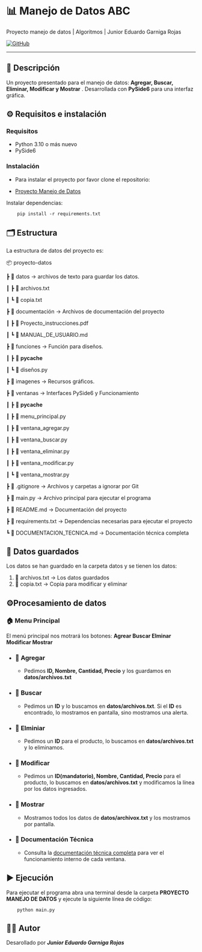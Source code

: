 # 📊 Manejo de Datos ABC
Proyecto manejo de datos | Algoritmos | Junior Eduardo Garniga Rojas

[![GitHub](https://img.shields.io/badge/GitHub-Repository-blue?logo=github)](https://github.com/jgarnigar/Manejo_de_datos)


---

## 🧩 Descripción
Un proyecto presentado para el manejo de datos: **Agregar, Buscar, Eliminar, Modificar y Mostrar** . Desarrollada con **PySide6** para una interfaz gráfica.

## ⚙️ Requisitos e instalación

### Requisitos

- Python 3.10 o más nuevo
- PySide6

### Instalación

- Para instalar el proyecto por favor clone el repositorio:

- [Proyecto Manejo de Datos](https://github.com/jgarnigar/Manejo_de_datos)

Instalar dependencias:

        pip install -r requirements.txt



## 🗂️ Estructura

La estructura de datos del proyecto es:

📦 proyecto-datos

┣ 📂 datos → archivos de texto para guardar los datos.

┃ ┣ 📄 archivos.txt

┃ ┗ 📄 copia.txt


┣ 📂 documentación → Archivos de documentación del proyecto

┃ ┣ 📄 Proyecto_instrucciones.pdf

┃ ┗ 📄 MANUAL_DE_USUARIO.md

┣ 📂 funciones → Función para diseños.

┃ ┣ 📂 __pycache__

┃ ┗ 📄 diseños.py

┣ 📂 imagenes → Recursos gráficos.

┣ 📂 ventanas → Interfaces PySide6 y Funcionamiento

┃ ┣ 📂 __pycache__

┃ ┣ 📄 menu_principal.py

┃ ┣ 📄 ventana_agregar.py

┃ ┣ 📄 ventana_buscar.py

┃ ┣ 📄 ventana_eliminar.py

┃ ┣ 📄 ventana_modificar.py

┃ ┗ 📄 ventana_mostrar.py

┣ 📄 .gitignore → Archivos y carpetas a ignorar por Git

┣ 📄 main.py → Archivo principal para ejecutar el programa

┣ 📄 README.md → Documentación del proyecto

┣ 📄 requirements.txt → Dependencias necesarias para ejecutar el 
proyecto

┗ 📄 DOCUMENTACION_TECNICA.md → Documentación técnica completa



## 💾 Datos guardados

Los datos se han guardado en la carpeta datos y se tienen los datos:
1. 📄 archivos.txt       → Los datos guardados
2. 📄 copia.txt          → Copia para modificar y eliminar


## ⚙️Procesamiento de datos

### 🏠 Menu Principal

El menú principal nos motrará los botones: **Agrear Buscar Elminar Modificar Mostrar**

- ### 🔹 Agregar

    - Pedimos **ID, Nombre, Cantidad, Precio** y los guardamos en **datos/archivos.txt**

- ### 🔹 Buscar

    - Pedimos un **ID** y lo buscamos en **datos/archivos.txt**. Si el **ID** es encontrado, lo mostramos en pantalla, sino mostramos una alerta.

- ### 🔹 Elminiar

    - Pedimos un **ID** para el producto, lo buscamos en **datos/archivos.txt** y lo eliminamos.

- ### 🔹 Modificar

    - Pedimos un **ID(mandatorio), Nombre, Cantidad, Precio** para el producto, lo buscamos en **datos/archivos.txt** y modificamos la línea por los datos ingresados.

- ### 🔹 Mostrar

    - Mostramos todos los datos de **datos/archivox.txt** y los mostramos por pantalla.

- ### 📄 Documentación Técnica
    - Consulta la [documentación técnica completa](DOCUMENTACION_TECNICA.md) para ver el funcionamiento interno de cada ventana.


## ▶️ Ejecución

Para ejecutar el programa abra una terminal desde la carpeta **PROYECTO MANEJO DE DATOS** y ejecute la siguiente línea de código:

        python main.py


## 👨‍💻 Autor

Desarollado por ***Junior Eduardo Garniga Rojas***

